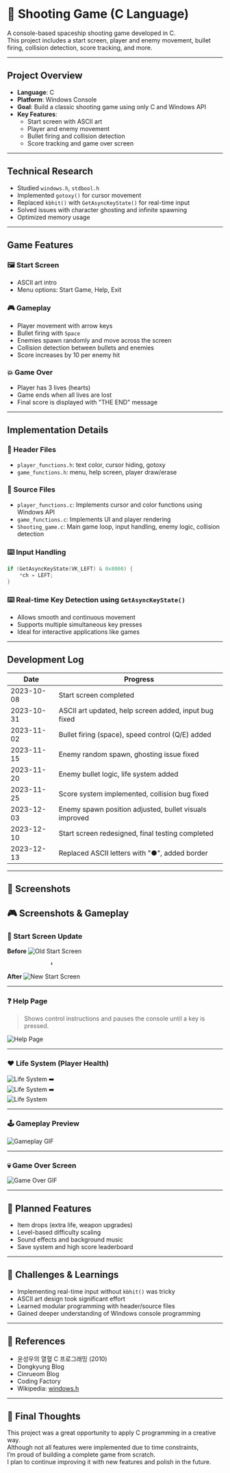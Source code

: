 # 🚀 Shooting Game (C Language)

A console-based spaceship shooting game developed in C.  
This project includes a start screen, player and enemy movement, bullet firing, collision detection, score tracking, and more.

---

##  Project Overview

- **Language**: C
- **Platform**: Windows Console
- **Goal**: Build a classic shooting game using only C and Windows API
- **Key Features**:
  - Start screen with ASCII art
  - Player and enemy movement
  - Bullet firing and collision detection
  - Score tracking and game over screen

---

## Technical Research

- Studied `windows.h`, `stdbool.h`
- Implemented `gotoxy()` for cursor movement
- Replaced `kbhit()` with `GetAsyncKeyState()` for real-time input
- Solved issues with character ghosting and infinite spawning
- Optimized memory usage

---

##  Game Features

### 🖼️ Start Screen
- ASCII art intro
- Menu options: Start Game, Help, Exit

### 🎮 Gameplay
- Player movement with arrow keys
- Bullet firing with `Space`
- Enemies spawn randomly and move across the screen
- Collision detection between bullets and enemies
- Score increases by 10 per enemy hit

### 💥 Game Over
- Player has 3 lives (hearts)
- Game ends when all lives are lost
- Final score is displayed with "THE END" message

---

## Implementation Details

### 📁 Header Files
- `player_functions.h`: text color, cursor hiding, gotoxy
- `game_functions.h`: menu, help screen, player draw/erase

### 📂 Source Files
- `player_functions.c`: Implements cursor and color functions using Windows API
- `game_functions.c`: Implements UI and player rendering
- `Shooting_game.c`: Main game loop, input handling, enemy logic, collision detection

### ⌨️ Input Handling
```c
if (GetAsyncKeyState(VK_LEFT) & 0x8000) {
    *ch = LEFT;
}
```

### ⌨️ Real-time Key Detection using `GetAsyncKeyState()`

- Allows smooth and continuous movement  
- Supports multiple simultaneous key presses  
- Ideal for interactive applications like games  

---

## Development Log

| Date       | Progress |
|------------|----------|
| 2023-10-08 | Start screen completed |
| 2023-10-31 | ASCII art updated, help screen added, input bug fixed |
| 2023-11-02 | Bullet firing (space), speed control (Q/E) added |
| 2023-11-15 | Enemy random spawn, ghosting issue fixed |
| 2023-11-20 | Enemy bullet logic, life system added |
| 2023-11-25 | Score system implemented, collision bug fixed |
| 2023-12-03 | Enemy spawn position adjusted, bullet visuals improved |
| 2023-12-10 | Start screen redesigned, final testing completed |
| 2023-12-13 | Replaced ASCII letters with "●", added border |

---

## 📸 Screenshots

## 🎮 Screenshots & Gameplay

### 🧵 Start Screen Update

**Before**
![Old Start Screen](images/start_old.png)

                  ⬇️

**After**
![New Start Screen](images/start_new.png)

---

### ❓ Help Page  
> Shows control instructions and pauses the console until a key is pressed.

![Help Page](images/help_page.png)

---

### ❤️ Life System (Player Health)
![Life System](images/life1.png)
 ➡️  
![Life System](images/life2.png)
 ➡️  
![Life System](images/life3.png)

---

### 🕹️ Gameplay Preview
![Gameplay GIF](images/gameplay.gif)

---

### 💀 Game Over Screen
![Game Over GIF](images/gameover.gif)



---

## 🔧 Planned Features

- Item drops (extra life, weapon upgrades)  
- Level-based difficulty scaling  
- Sound effects and background music  
- Save system and high score leaderboard  

---

## 🧠 Challenges & Learnings

- Implementing real-time input without `kbhit()` was tricky  
- ASCII art design took significant effort  
- Learned modular programming with header/source files  
- Gained deeper understanding of Windows console programming  

---

## 📌 References

- 윤성우의 열혈 C 프로그래밍 (2010)  
- Dongkyung Blog  
- Cinrueom Blog  
- Coding Factory  
- Wikipedia: [windows.h](https://ko.wikipedia.org/wiki/Windows.h)

---

## 🙌 Final Thoughts

This project was a great opportunity to apply C programming in a creative way.  
Although not all features were implemented due to time constraints,  
I’m proud of building a complete game from scratch.  
I plan to continue improving it with new features and polish in the future.



